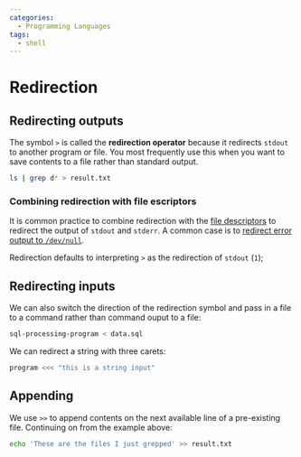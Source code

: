```yaml
---
categories:
  - Programming Languages
tags:
  - shell
---
```


# Redirection

## Redirecting outputs

The symbol `>` is called the **redirection operator** because it redirects
`stdout` to another program or file. You most frequently use this when you want
to save contents to a file rather than standard output.

```bash
ls | grep d* > result.txt
```

### Combining redirection with file escriptors

It is common practice to combine redirection with the
[file descriptors](File_descriptors.md) to redirect
the output of `stdout` and `stderr`. A common case is to
[redirect error output to `/dev/null`](Redirect_to_dev_null.md).

Redirection defaults to interpreting `>` as the redirection of `stdout` (`1`);

## Redirecting inputs

We can also switch the direction of the redirection symbol and pass in a file to
a command rather than command ouput to a file:

```bash
sql-processing-program < data.sql
```

We can redirect a string with three carets:

```bash
program <<< "this is a string input"
```

## Appending

We use `>>` to append contents on the next available line of a pre-existing
file. Continuing on from the example above:

```bash
echo 'These are the files I just grepped' >> result.txt
```

